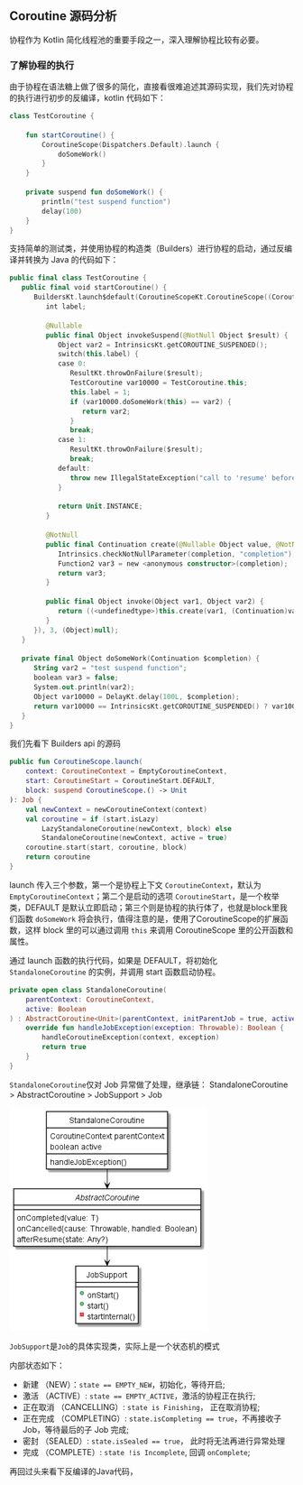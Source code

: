 ## Coroutine 源码分析

协程作为 Kotlin 简化线程池的重要手段之一，深入理解协程比较有必要。

### 了解协程的执行
由于协程在语法糖上做了很多的简化，直接看很难追述其源码实现，我们先对协程的执行进行初步的反编译，kotlin 代码如下：

```kotlin
class TestCoroutine {
    
    fun startCoroutine() {
        CoroutineScope(Dispatchers.Default).launch { 
            doSomeWork()
        }
    }
    
    private suspend fun doSomeWork() {
        println("test suspend function")
        delay(100)
    }
}
```

支持简单的测试类，并使用协程的构造类（Builders）进行协程的启动，通过反编译并转换为 Java 的代码如下：

```kotlin
public final class TestCoroutine {
   public final void startCoroutine() {
      BuildersKt.launch$default(CoroutineScopeKt.CoroutineScope((CoroutineContext)Dispatchers.getDefault()), (CoroutineContext)null, (CoroutineStart)null, (Function2)(new Function2((Continuation)null) {
         int label;

         @Nullable
         public final Object invokeSuspend(@NotNull Object $result) {
            Object var2 = IntrinsicsKt.getCOROUTINE_SUSPENDED();
            switch(this.label) {
            case 0:
               ResultKt.throwOnFailure($result);
               TestCoroutine var10000 = TestCoroutine.this;
               this.label = 1;
               if (var10000.doSomeWork(this) == var2) {
                  return var2;
               }
               break;
            case 1:
               ResultKt.throwOnFailure($result);
               break;
            default:
               throw new IllegalStateException("call to 'resume' before 'invoke' with coroutine");
            }

            return Unit.INSTANCE;
         }

         @NotNull
         public final Continuation create(@Nullable Object value, @NotNull Continuation completion) {
            Intrinsics.checkNotNullParameter(completion, "completion");
            Function2 var3 = new <anonymous constructor>(completion);
            return var3;
         }

         public final Object invoke(Object var1, Object var2) {
            return ((<undefinedtype>)this.create(var1, (Continuation)var2)).invokeSuspend(Unit.INSTANCE);
         }
      }), 3, (Object)null);
   }

   private final Object doSomeWork(Continuation $completion) {
      String var2 = "test suspend function";
      boolean var3 = false;
      System.out.println(var2);
      Object var10000 = DelayKt.delay(100L, $completion);
      return var10000 == IntrinsicsKt.getCOROUTINE_SUSPENDED() ? var10000 : Unit.INSTANCE;
   }
}

```

我们先看下 Builders api 的源码
```kotlin
public fun CoroutineScope.launch(
    context: CoroutineContext = EmptyCoroutineContext,
    start: CoroutineStart = CoroutineStart.DEFAULT,
    block: suspend CoroutineScope.() -> Unit
): Job {
    val newContext = newCoroutineContext(context)
    val coroutine = if (start.isLazy)
        LazyStandaloneCoroutine(newContext, block) else
        StandaloneCoroutine(newContext, active = true)
    coroutine.start(start, coroutine, block)
    return coroutine
}

```

launch 传入三个参数，第一个是协程上下文 `CoroutineContext`，默认为 `EmptyCoroutineContext`；第二个是启动的选项 `CoroutineStart`，是一个枚举类，DEFAULT 是默认立即启动；第三个则是协程的执行体了，也就是block里我们函数 `doSomeWork` 将会执行，值得注意的是，使用了CoroutineScope的扩展函数，这样 block 里的可以通过调用 `this` 来调用 CoroutineScope 里的公开函数和属性。

通过 launch 函数的执行代码，如果是 DEFAULT，将初始化 `StandaloneCoroutine` 的实例，并调用 start 函数启动协程。

```kotlin
private open class StandaloneCoroutine(
    parentContext: CoroutineContext,
    active: Boolean
) : AbstractCoroutine<Unit>(parentContext, initParentJob = true, active = active) {
    override fun handleJobException(exception: Throwable): Boolean {
        handleCoroutineException(context, exception)
        return true
    }
}
```
`StandaloneCoroutine`仅对 Job 异常做了处理，继承链：
StandaloneCoroutine > AbstractCoroutine > JobSupport > Job

![image info](../img/coroutine_job.png)


`JobSupport`是`Job`的具体实现类，实际上是一个状态机的模式


内部状态如下：
* 新建 （NEW）：`state == EMPTY_NEW`，初始化，等待开启;
* 激活 （ACTIVE）: `state == EMPTY_ACTIVE`，激活的协程正在执行;
* 正在取消 （CANCELLING）: `state is Finishing`， 正在取消协程;
* 正在完成 （COMPLETING）: `state.isCompleting == true`，不再接收子 Job，等待最后的子 Job 完成;
* 密封 （SEALED）: `state.isSealed == true`， 此时将无法再进行异常处理
* 完成 （COMPLETE）: `state !is Incomplete`, 回调 `onComplete`;



再回过头来看下反编译的Java代码，